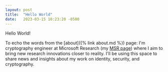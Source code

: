 ```yaml
---
layout: post
title:  "Hello World"
date:   2023-03-15 10:23:20 -0500
---
```


Hello World!

To echo the words from the [about]({% link about.md %}) page:
I'm cryptography engineer at Microsoft Research (my [MSR page](https://www.microsoft.com/en-us/research/people/cpaquin/)) where I aim to bring new research innovations closer to reality. I'll be using this space to share news and insights about my work on identity, security, and cryptography.

